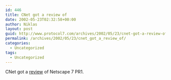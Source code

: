 ```yaml
---
id: 446
title: CNet got a review of
date: 2002-05-23T02:32:58+00:00
author: Niklas
layout: post
guid: http://www.protocol7.com/archives/2002/05/23/cnet-got-a-review-of/
permalink: /archives/2002/05/23/cnet_got_a_review_of/
categories:
  - Uncategorized
tags:
  - Uncategorized
---
```

<div class='microid-98b1e596fd38202a69fad1de9da02453f4bb8880'>
  <p>
    CNet got a <a href="http://www.cnet.com/software/0-3227883-8-9916554-2.html?tag=st.sw.3227883-8-9916554-1.arrow.3227883-8-9916554-2">review</a> of Netscape 7 PR1.
  </p>
</div>